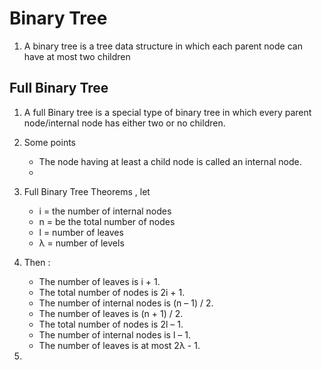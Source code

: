 # Binary Tree

1. A binary tree is a tree data structure in which each parent node can have at most two children

## Full Binary Tree
1. A full Binary tree is a special type of binary tree in which every parent node/internal node has either two or no children.

1. Some points
    - The node having at least a child node is called an internal node.
    - 

1. Full Binary Tree Theorems , let
    - i = the number of internal nodes
    - n = be the total number of nodes
    - l = number of leaves
    - λ = number of levels

1. Then : 
    - The number of leaves is i + 1.
    - The total number of nodes is 2i + 1.
    - The number of internal nodes is (n – 1) / 2.
    - The number of leaves is (n + 1) / 2.
    - The total number of nodes is 2l – 1.
    - The number of internal nodes is l – 1.
    - The number of leaves is at most 2λ - 1.

1. 
